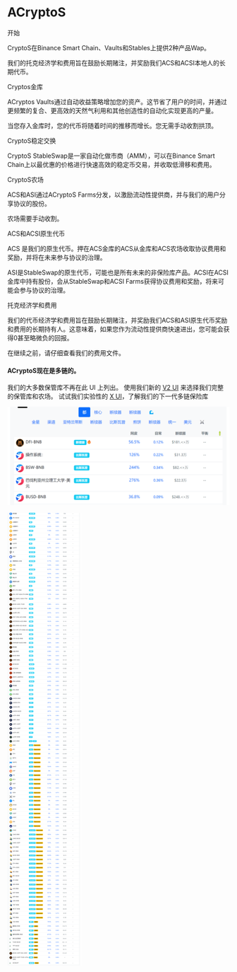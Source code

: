 # ACryptoS


开始

CryptoS在Binance Smart Chain、Vaults和Stables上提供2种产品Wap。

我们的托克经济学和费用旨在鼓励长期赌注，并奖励我们ACS和ACSI本地人的长期代币。

Cryptos金库

ACryptos Vaults通过自动收益策略增加您的资产。这节省了用户的时间，并通过更频繁的复合、更高效的天然气利用和其他创造性的自动化实现更高的产量。

当您存入金库时，您的代币将随着时间的推移而增长。您无需手动收割拱顶。

CryptoS稳定交换

CryptoS StableSwap是一家自动化做市商（AMM），可以在Binance Smart Chain上以最优惠的价格进行快速高效的稳定币交易，并收取低滑移和费用。

CryptoS农场

ACS和ASI通过ACryptoS Farms分发，以激励流动性提供商，并与我们的用户分享协议的股份。

农场需要手动收割。

ACS和ACSI原生代币

ACS 是我们的原生代币。押在ACS金库的ACS从金库和ACS农场收取协议费用和奖励，并将在未来参与协议的治理。

ASI是StableSwap的原生代币，可能也是所有未来的非保险库产品。ACSI在ACSI金库中持有股份，会从StableSwap和ACSI Farms获得协议费用和奖励，将来可能会参与协议的治理。

托克经济学和费用

我们的代币经济学和费用旨在鼓励长期赌注，并奖励我们ACS和ASI原生代币奖励和费用的长期持有人。这意味着，如果您作为流动性提供商快速进出，您可能会获得0甚至略微负的回报。

在继续之前，请仔细查看我们的费用文件。

####  ACryptoS现在是多链的。

我们的大多数保管库不再在此 UI 上列出。
使用我们新的 [V2 UI](https://app-v2.acryptos.com/) 来选择我们完整的保管库和农场。
试试我们实验性的 [X UI](https://app-x.acryptos.com/)，了解我们的下一代多链保险库



![image-20220802120355362](image-20220802120355362.png)

![image-20220802120507402](image-20220802120507402.png)

